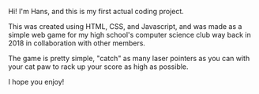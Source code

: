 Hi! I'm Hans, and this is my first actual coding project.

This was created using HTML, CSS, and Javascript, and was made as a simple web game for my high school's computer science club way back in 2018 in collaboration with other members. 

The game is pretty simple, "catch" as many laser pointers as you can with your cat paw to rack up your score as high as possible.

I hope you enjoy!
